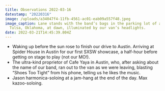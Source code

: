 ```yaml
---
title: Observations 2022-03-16
datestamp: "20220316"
image: /uploads/a34047f4-11fb-4561-ac01-eab09a557f48.jpeg
image_caption: Lane stands with the band’s bags in the parking lot of a motel in
  Tulsa, Oklahoma, at dawn, illuminated by our van’s headlights.
date: 2022-03-21T14:45:39.804Z
---
```

- Waking up before the sun rose to finish our drive to Austin. Arriving at Spider House in Austin for our first SXSW showcase, a half-hour before getting on stage to play (not our MO!).
- The ultra-kind proprietor of Cafe Yaya in Austin, who, after asking about the name of our band, ran out to the van as we were leaving, blasting “Shoes Too Tight” from his phone, telling us he likes the music.
- Jason harmonica-soloing at a jam-hang at the end of the day. Max kazoo-soloing.